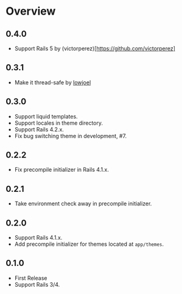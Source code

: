 # Overview

## 0.4.0

* Support Rails 5 by (victorperez)[https://github.com/victorperez]

## 0.3.1

* Make it thread-safe by [lowjoel](https://github.com/lowjoel)

## 0.3.0

* Support liquid templates.
* Support locales in theme directory.
* Support Rails 4.2.x.
* Fix bug switching theme in development, #7.

## 0.2.2

* Fix precompile initializer in Rails 4.1.x.

## 0.2.1

* Take environment check away in precompile initializer.

## 0.2.0

* Support Rails 4.1.x.
* Add precompile initializer for themes located at `app/themes`.

## 0.1.0

* First Release
* Support Rails 3/4.
